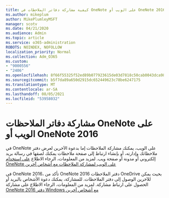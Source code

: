 ```yaml
---
title: كيفية مشاركة دفاتر الملاحظات في OneNote على الويب أو OneNote 2016
ms.author: mikeplum
author: MikePlumleyMSFT
manager: scotv
ms.date: 04/21/2020
ms.audience: Admin
ms.topic: article
ms.service: o365-administration
ROBOTS: NOINDEX, NOFOLLOW
localization_priority: Normal
ms.collection: Adm_O365
ms.custom:
- "9000556"
- "2406"
ms.openlocfilehash: 8f66f55325f52ed89b077923615de03d7818c50cab0043dca98aadca3e725bc8
ms.sourcegitcommit: b5f7da89a650d2915dc652449623c78be6247175
ms.translationtype: MT
ms.contentlocale: ar-SA
ms.lasthandoff: 08/05/2021
ms.locfileid: "53958032"
---
```

# <a name="share-notebooks-in-onenote-for-the-web-or-onenote-2016"></a>مشاركة دفاتر الملاحظات OneNote على الويب أو OneNote 2016

في OneNote على الويب، يمكنك مشاركة الملاحظات إما بدعوة الآخرين لعرض دفتر ملاحظاتك وإدارته، أو بإنشاء ارتباط إلى صفحة ملاحظات يمكنك لصقها في رسالة بريد إلكتروني أو مدونة أو صفحة ويب. لمزيد من المعلومات، الرجاء الاطلاع [على استخدام OneNote على الويب لمشاركة الملاحظات مع أشخاص آخرين](https://support.office.com/article/D3481FBE-E06C-4883-B7E9-B2EE9F38AED3)

في OneNote 2016، تأكد من OneNote 2016 دفتر الملاحظات OneDrive بحيث يمكن للآخرين الوصول إلى دفتر الملاحظات. للمشاركة، يمكنك دعوة الأشخاص بالبريد أو الحصول على ارتباط مشاركة. لمزيد من المعلومات، الرجاء الاطلاع على مشاركة [OneNote 2016 دفتر Windows مع أشخاص آخرين](https://support.office.com/article/d14b6033-7a95-4536-9216-bb0a5e0f8285)